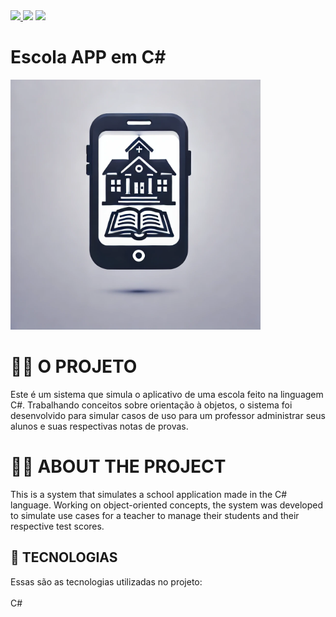 <div> 
  <a href="https://www.linkedin.com/in/kauan-modolo-carriço" target="_blank"><img src="https://img.shields.io/badge/-LinkedIn-%230077B5?style=for-the-badge&logo=linkedin&logoColor=white" target="_blank"</a> 
  <a href="https://instagram.com/kau_modolo" target="_blank"><img src="https://img.shields.io/badge/-Instagram-%23E4405F?style=for-the-badge&logo=instagram&logoColor=white" target="_blank"></a>
  <a href = "mailto:kauanmodolo@hotmail.com"><img src="https://img.shields.io/badge/-Gmail-%23333?style=for-the-badge&logo=gmail&logoColor=white" target="_blank"></a>  
</div>

<h1> Escola APP em C# </h1>

<img src="images/logo-2.webp" alt="Logo" width="400"/>

# 👨‍💻 O PROJETO
Este é um sistema que simula o aplicativo de uma escola feito na linguagem C#. Trabalhando conceitos sobre orientação à objetos, o sistema foi desenvolvido para simular casos de uso para um professor administrar seus alunos e suas respectivas notas de provas.

# 👨‍💻 ABOUT THE PROJECT
This is a system that simulates a school application made in the C# language. Working on object-oriented concepts, the system was developed to simulate use cases for a teacher to manage their students and their respective test scores.
## 🚀 TECNOLOGIAS
Essas são as tecnologias utilizadas no projeto:
<br>
<br>
C#
